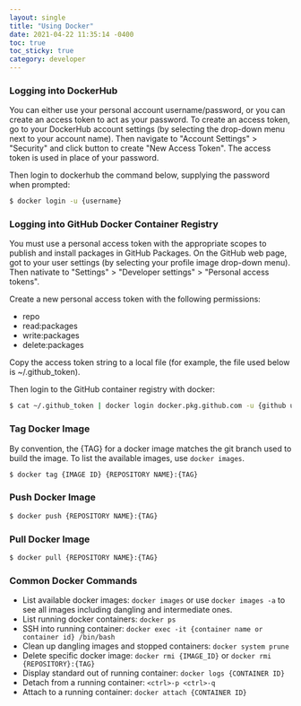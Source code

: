 ```yaml
---
layout: single
title: "Using Docker"
date: 2021-04-22 11:35:14 -0400
toc: true
toc_sticky: true
category: developer
---
```



### Logging into DockerHub

You can either use your personal account username/password, or you can create an access token to act as your password.  To create an access token, go to your DockerHub account settings (by selecting the drop-down menu next to your account name).  Then navigate to "Account Settings" > "Security" and click button to create "New Access Token".  The access token is used in place of your password.

Then login to dockerhub the command below, supplying the password when prompted:
```bash
$ docker login -u {username}
```

### Logging into GitHub Docker Container Registry

You must use a personal access token with the appropriate scopes to publish and install packages in GitHub Packages. On the GitHub web page, got to your user settings (by selecting your profile image drop-down menu).  Then nativate to "Settings" > "Developer settings" > "Personal access tokens".  

Create a new personal access token with the following permissions:
* repo
* read:packages
* write:packages
* delete:packages

Copy the access token string to a local file (for example, the file used below is ~/.github_token).

Then login to the GitHub container registry with docker:
```bash
$ cat ~/.github_token | docker login docker.pkg.github.com -u {github username} --password-stdin 
```

### Tag Docker Image

By convention, the {TAG} for a docker image matches the git branch used to build the image.  To list the available images, use `docker images`.

```bash
$ docker tag {IMAGE ID} {REPOSITORY NAME}:{TAG}
```

### Push Docker Image

```bash
$ docker push {REPOSITORY NAME}:{TAG}
```

### Pull Docker Image

```bash
$ docker pull {REPOSITORY NAME}:{TAG}
```

### Common Docker Commands

* List available docker images: `docker images` or use `docker images -a` to see all images including dangling and intermediate ones.
* List running docker containers: `docker ps`
* SSH into running container: `docker exec -it {container name or container id} /bin/bash`
* Clean up dangling images and stopped containers: `docker system prune`
* Delete specific docker image: `docker rmi {IMAGE_ID}` or `docker rmi {REPOSITORY}:{TAG}`
* Display standard out of running container: `docker logs {CONTAINER ID}`
* Detach from a running container: `<ctrl>-p <ctrl>-q`
* Attach to a running container: `docker attach {CONTAINER ID}`
